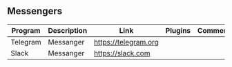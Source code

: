 ## Messengers

| Program | Description | Link | Plugins | Comment |
| --- | --- | --- | --- | --- |
| Telegram | Messanger | https://telegram.org |
| Slack | Messanger | https://slack.com |

